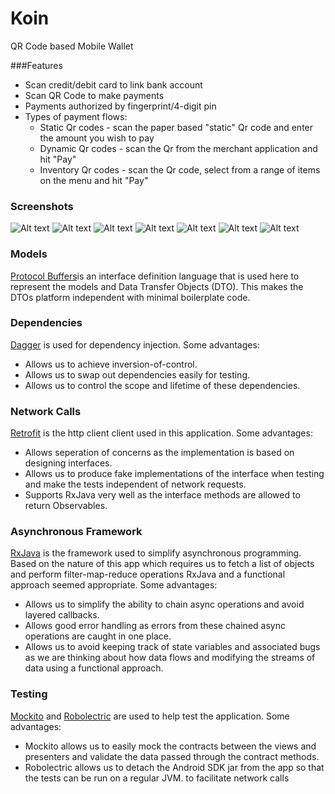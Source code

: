 # Koin
QR Code based Mobile Wallet

###Features

* Scan credit/debit card to link bank account
* Scan QR Code to make payments
* Payments authorized by fingerprint/4-digit pin 
* Types of payment flows:
   * Static Qr codes - scan the paper based "static" Qr code and enter the amount you wish to pay
   * Dynamic Qr codes - scan the Qr from the merchant application and hit "Pay"
   * Inventory Qr codes - scan the Qr code, select from a range of items on the menu and hit "Pay"

### Screenshots

![Alt text](/koin-android/app/src/main/assets/screenshots/facebook_login.png?raw=true "Login Screen") 
![Alt text](/koin-android/app/src/main/assets/screenshots/home_screen.png?raw=true "Home Screen")
![Alt text](/koin-android/app/src/main/assets/screenshots/profile_screen.png?raw=true "Profile Screen")
![Alt text](/koin-android/app/src/main/assets/screenshots/cc_screen.png?raw=true "Scan Credit Card")
![Alt text](/koin-android/app/src/main/assets/screenshots/detailed_reciept_screen.png?raw=true "Detailed Receipt Screen")
![Alt text](/koin-android/app/src/main/assets/screenshots/inventory_static_list.png?raw=true "Merchant Inventory List")
![Alt text](/koin-android/app/src/main/assets/screenshots/detailed_inventory_item.png?raw=true "Detailed Inventory Item")


### Models
[Protocol Buffers](https://github.com/google/protobuf)is an interface definition language that is used here to represent the models and Data Transfer Objects (DTO). This makes the DTOs platform independent with minimal boilerplate code.


### Dependencies

[Dagger](https://github.com/google/dagger) is used for dependency injection. Some advantages: 
 -  Allows us to achieve inversion-of-control.
 -  Allows us to swap out dependencies easily for testing.
 -  Allows us to control the scope and lifetime of these dependencies.

### Network Calls

[Retrofit](https://github.com/square/retrofit) is the http client client used in this application. Some advantages:
 - Allows seperation of concerns as the implementation is based on designing interfaces.
 - Allows us to produce fake implementations of the interface when testing and make the tests independent of network requests. 
 - Supports RxJava very well as the interface methods are allowed to return Observables.

### Asynchronous Framework

[RxJava](https://github.com/ReactiveX/RxJava) is the framework used to simplify asynchronous programming. Based on the nature of this app which requires us to fetch a list of objects and perform filter-map-reduce operations RxJava and a functional approach seemed appropriate. Some advantages:

- Allows us to simplify the ability to chain async operations and avoid layered callbacks.
- Allows good error handling as errors from these chained async operations are caught in one place.
- Allows us to avoid keeping track of state variables and associated bugs as we are thinking about how data flows and modifying the streams of data using a functional approach.

### Testing

[Mockito](https://github.com/mockito/mockito) and [Robolectric](https://github.com/robolectric/robolectric) are used to help test the application. Some advantages:

- Mockito allows us to easily mock the contracts between the views and presenters and validate the data
passed through the contract methods.
- Robolectric allows us to detach the Android SDK jar from the app so that the tests can be 
run on a regular JVM. to facilitate network calls